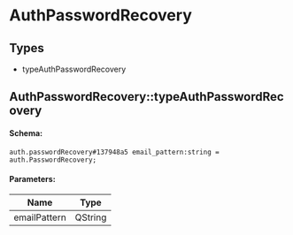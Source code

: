 # AuthPasswordRecovery

## Types

* typeAuthPasswordRecovery

## AuthPasswordRecovery::typeAuthPasswordRecovery

#### Schema:

`auth.passwordRecovery#137948a5 email_pattern:string = auth.PasswordRecovery;`

#### Parameters:

|Name|Type|
|----|----|
|emailPattern|QString|

